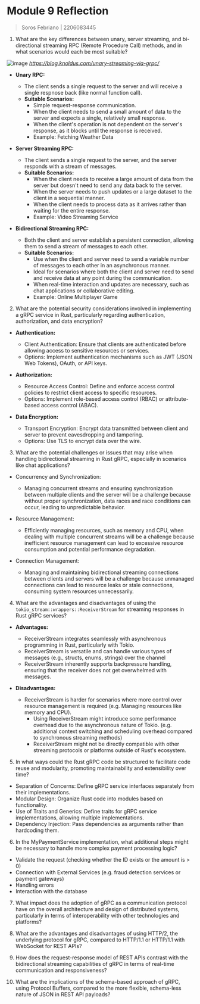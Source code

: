 # Module 9 Reflection
> Soros Febriano | 2206083445

1. What are the key differences between unary, server streaming, and bi-directional streaming RPC (Remote Procedure Call) methods, and in what scenarios would each be most suitable? <br>

![image](https://github.com/sorfeb/tutorial-9-grpc/assets/112263712/0b2d3086-b64e-4191-8d9c-60c83d37c0f2)
*https://blog.knoldus.com/unary-streaming-via-grpc/*

- **Unary RPC:**
  - The client sends a single request to the server and will receive a single respnose back (like normal function call).
  - **Suitable Scenarios:**
    - Simple request-response communication.
    - When the client needs to send a small amount of data to the server and expects a single, relatively small response.
    - When the client's operation is not dependent on the server's response, as it blocks until the response is received.
    - Example: Fetching Weather Data

- **Server Streaming RPC:**
  - The client sends a single request to the server, and the server responds with a stream of messages.
  - **Suitable Scenarios:**
    - When the client needs to receive a large amount of data from the server but doesn't need to send any data back to the server.
    - When the server needs to push updates or a large dataset to the client in a sequential manner.
    - When the client needs to process data as it arrives rather than waiting for the entire response.
    - Example: Video Streaming Service

- **Bidirectional Streaming RPC:**
  - Both the client and server establish a persistent connection, allowing them to send a stream of messages to each other.
  - **Suitable Scenarios:**
    - Use when the client and server need to send a variable number of messages to each other in an asynchronous manner.
    - Ideal for scenarios where both the client and server need to send and receive data at any point during the communication.
    - When real-time interaction and updates are necessary, such as chat applications or collaborative editing.
    - Example: Online Multiplayer Game

2. What are the potential security considerations involved in implementing a gRPC service in Rust, particularly regarding authentication, authorization, and data encryption?

  - **Authentication:**
    - Client Authentication: Ensure that clients are authenticated before allowing access to sensitive resources or services.
    - Options: Implement authentication mechanisms such as JWT (JSON Web Tokens), OAuth, or API keys.
  
  - **Authorization:**
    - Resource Access Control: Define and enforce access control policies to restrict client access to specific resources.
    - Options: Implement role-based access control (RBAC) or attribute-based access control (ABAC).
  
  - **Data Encryption:**
    - Transport Encryption: Encrypt data transmitted between client and server to prevent eavesdropping and tampering.
    - Options: Use TLS to encrypt data over the wire.

3. What are the potential challenges or issues that may arise when handling bidirectional streaming in Rust gRPC, especially in scenarios like chat applications?

- Concurrency and Synchronization:
  - Managing concurrent streams and ensuring synchronization between multiple clients and the server will be a challenge because without proper synchronization, data races and race conditions can occur, leading to unpredictable behavior.

- Resource Management:
  - Efficiently managing resources, such as memory and CPU, when dealing with multiple concurrent streams will be a challenge because inefficient resource management can lead to excessive resource consumption and potential performance degradation.

- Connection Management:
  - Managing and maintaining bidirectional streaming connections between clients and servers will be a challenge because unmanaged connections can lead to resource leaks or stale connections, consuming system resources unnecessarily.

4. What are the advantages and disadvantages of using the `tokio_stream::wrappers::ReceiverStream` for streaming responses in Rust gRPC services?

- **Advantages:**
  - ReceiverStream integrates seamlessly with asynchronous programming in Rust, particularly with Tokio.
  - ReceiverStream is versatile and can handle various types of messages (e.g., structs, enums, strings) over the channel
  - ReceiverStream inherently supports backpressure handling, ensuring that the receiver does not get overwhelmed with messages.

- **Disadvantages:**
  - ReceiverStream is harder for scenarios where more control over resource management is required (e.g. Managing resources like memory and CPU).
    - Using ReceiverStream might introduce some performance overhead due to the asynchronous nature of Tokio. (e.g. additional context switching and scheduling overhead compared to synchronous streaming methods)
    - ReceiverStream might not be directly compatible with other streaming protocols or platforms outside of Rust's ecosystem.

5. In what ways could the Rust gRPC code be structured to facilitate code reuse and modularity, promoting maintainability and extensibility over time?
  - Separation of Concerns: Define gRPC service interfaces separately from their implementations.
  - Modular Design: Organize Rust code into modules based on functionality.
  - Use of Traits and Generics: Define traits for gRPC service implementations, allowing multiple implementations.
  - Dependency Injection: Pass dependencies as arguments rather than hardcoding them.

6. In the MyPaymentService implementation, what additional steps might be necessary to handle more complex payment processing logic?
  - Validate the request (checking whether the ID exists or the amount is > 0)
  - Connection with External Services (e.g. fraud detection services or payment gateways)
  - Handling errors
  - Interaction with the database
    
7. What impact does the adoption of gRPC as a communication protocol have on the overall architecture and design of distributed systems, particularly in terms of interoperability with other technologies and platforms?

8. What are the advantages and disadvantages of using HTTP/2, the underlying protocol for gRPC, compared to HTTP/1.1 or HTTP/1.1 with WebSocket for REST APIs?

9. How does the request-response model of REST APIs contrast with the bidirectional streaming capabilities of gRPC in terms of real-time communication and responsiveness?

10. What are the implications of the schema-based approach of gRPC, using Protocol Buffers, compared to the more flexible, schema-less nature of JSON in REST API payloads?

